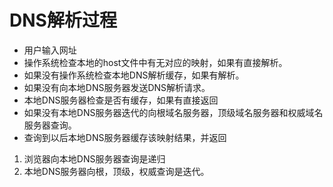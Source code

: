 # DNS解析过程

- 用户输入网址
- 操作系统检查本地的host文件中有无对应的映射，如果有直接解析。
- 如果没有操作系统检查本地DNS解析缓存，如果有解析。
- 如果没有向本地DNS服务器发送DNS解析请求。
- 本地DNS服务器检查是否有缓存，如果有直接返回
- 如果没有本地DNS服务器迭代的向根域名服务器，顶级域名服务器和权威域名服务器查询。
- 查询到以后本地DNS服务器缓存该映射结果，并返回

1. 浏览器向本地DNS服务器查询是递归
2. 本地DNS服务器向根，顶级，权威查询是迭代。